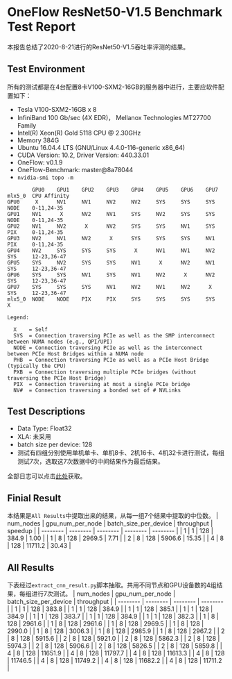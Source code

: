 # OneFlow ResNet50-V1.5 Benchmark Test Report
本报告总结了2020-8-21进行的ResNet50-V1.5吞吐率评测的结果。

## Test Environment
所有的测试都是在4台配置8卡V100-SXM2-16GB的服务器中进行，主要应软件配置如下：
- Tesla V100-SXM2-16GB x 8
- InfiniBand 100 Gb/sec (4X EDR)， Mellanox Technologies MT27700 Family
- Intel(R) Xeon(R) Gold 5118 CPU @ 2.30GHz
- Memory 384G
- Ubuntu 16.04.4 LTS (GNU/Linux 4.4.0-116-generic x86_64)
- CUDA Version: 10.2, Driver Version: 440.33.01
- OneFlow: v0.1.9 
- OneFlow-Benchmark: master@8a78044
- `nvidia-smi topo -m`
```
        GPU0    GPU1    GPU2    GPU3    GPU4    GPU5    GPU6    GPU7    mlx5_0  CPU Affinity
GPU0     X      NV1     NV1     NV2     NV2     SYS     SYS     SYS     NODE    0-11,24-35
GPU1    NV1      X      NV2     NV1     SYS     NV2     SYS     SYS     NODE    0-11,24-35
GPU2    NV1     NV2      X      NV2     SYS     SYS     NV1     SYS     PIX     0-11,24-35
GPU3    NV2     NV1     NV2      X      SYS     SYS     SYS     NV1     PIX     0-11,24-35
GPU4    NV2     SYS     SYS     SYS      X      NV1     NV1     NV2     SYS     12-23,36-47
GPU5    SYS     NV2     SYS     SYS     NV1      X      NV2     NV1     SYS     12-23,36-47
GPU6    SYS     SYS     NV1     SYS     NV1     NV2      X      NV2     SYS     12-23,36-47
GPU7    SYS     SYS     SYS     NV1     NV2     NV1     NV2      X      SYS     12-23,36-47
mlx5_0  NODE    NODE    PIX     PIX     SYS     SYS     SYS     SYS      X

Legend:

  X    = Self
  SYS  = Connection traversing PCIe as well as the SMP interconnect between NUMA nodes (e.g., QPI/UPI)
  NODE = Connection traversing PCIe as well as the interconnect between PCIe Host Bridges within a NUMA node
  PHB  = Connection traversing PCIe as well as a PCIe Host Bridge (typically the CPU)
  PXB  = Connection traversing multiple PCIe bridges (without traversing the PCIe Host Bridge)
  PIX  = Connection traversing at most a single PCIe bridge
  NV#  = Connection traversing a bonded set of # NVLinks

```

## Test Descriptions
- Data Type: Float32
- XLA: 未采用
- batch size per device: 128
- 测试有四组分别使用单机单卡、单机8卡、2机16卡、4机32卡进行测试，每组测试7次，选取这7次数据中的中间结果作为最后结果。

全部日志可以点击[此处](https://oneflow-public.oss-cn-beijing.aliyuncs.com/DLPerf/logs/OneFlow/rn50_logs_0821.tgz)获取。

## Finial Result
本结果是`All Results`中提取出来的结果，从每一组7个结果中提取的中位数。
| num_nodes | gpu_num_per_node | batch_size_per_device | throughput | speedup | 
| -------- | -------- | -------- | -------- | -------- | 
| 1 | 1 | 128 | 384.9 | 1.00  | 
| 1 | 8 | 128 | 2969.5 | 7.71  | 
| 2 | 8 | 128 | 5906.6 | 15.35  | 
| 4 | 8 | 128 | 11711.2 | 30.43  | 


## All Results
下表经过`extract_cnn_result.py`脚本抽取。共用不同节点和GPU设备数的4组结果，每组进行7次测试。
| num_nodes | gpu_num_per_node | batch_size_per_device | throughput |
| -------- | -------- | -------- | -------- |
| 1 | 1 | 128 | 383.8 |
| 1 | 1 | 128 | 384.9 |
| 1 | 1 | 128 | 385.1 |
| 1 | 1 | 128 | 384.9 |
| 1 | 1 | 128 | 383.7 |
| 1 | 1 | 128 | 384.9 |
| 1 | 1 | 128 | 382.3 |
| 1 | 8 | 128 | 2961.6 |
| 1 | 8 | 128 | 2961.6 |
| 1 | 8 | 128 | 2969.5 |
| 1 | 8 | 128 | 2990.0 |
| 1 | 8 | 128 | 3006.3 |
| 1 | 8 | 128 | 2985.9 |
| 1 | 8 | 128 | 2967.2 |
| 2 | 8 | 128 | 5915.6 |
| 2 | 8 | 128 | 5921.0 |
| 2 | 8 | 128 | 5862.3 |
| 2 | 8 | 128 | 5974.3 |
| 2 | 8 | 128 | 5906.6 |
| 2 | 8 | 128 | 5826.5 |
| 2 | 8 | 128 | 5859.8 |
| 4 | 8 | 128 | 11651.9 |
| 4 | 8 | 128 | 11797.7 |
| 4 | 8 | 128 | 11613.3 |
| 4 | 8 | 128 | 11746.5 |
| 4 | 8 | 128 | 11749.2 |
| 4 | 8 | 128 | 11682.2 |
| 4 | 8 | 128 | 11711.2 |
